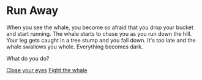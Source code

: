 # Run Away
When you see the whale, you become so afraid that you drop your bucket and start running. The whale starts to chase you as you run down the hill. Your leg gets caught in a tree stump and you fall down. It's too late and the whale swallows you whole. Everything becomes dark. 

What do you do? 

[Close your eyes](/close_eyes.md)
[Fight the whale](/fight.md)